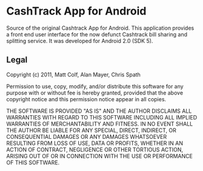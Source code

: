 CashTrack App for Android
=========================

Source of the original Cashtrack App for Android. This application provides a front end 
user interface for the now defunct Cashtrack bill sharing and splitting service. It was 
developed for Android 2.0 (SDK 5).

Legal
-----

Copyright (c) 2011, Matt Colf, Alan Mayer, Chris Spath

Permission to use, copy, modify, and/or distribute this software for any
purpose with or without fee is hereby granted, provided that the above
copyright notice and this permission notice appear in all copies.

THE SOFTWARE IS PROVIDED "AS IS" AND THE AUTHOR DISCLAIMS ALL WARRANTIES
WITH REGARD TO THIS SOFTWARE INCLUDING ALL IMPLIED WARRANTIES OF
MERCHANTABILITY AND FITNESS. IN NO EVENT SHALL THE AUTHOR BE LIABLE FOR
ANY SPECIAL, DIRECT, INDIRECT, OR CONSEQUENTIAL DAMAGES OR ANY DAMAGES
WHATSOEVER RESULTING FROM LOSS OF USE, DATA OR PROFITS, WHETHER IN AN
ACTION OF CONTRACT, NEGLIGENCE OR OTHER TORTIOUS ACTION, ARISING OUT OF
OR IN CONNECTION WITH THE USE OR PERFORMANCE OF THIS SOFTWARE.
